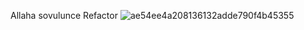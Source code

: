 Allaha sovulunce Refactor 
![ae54ee4a208136132adde790f4b45355](https://github.com/bylldgo/Bidilgo/assets/126079646/345fa7ce-29a9-4985-9b99-7f14f0e3ab02)
